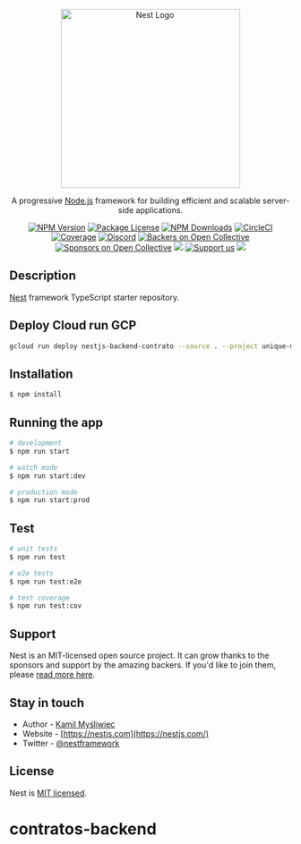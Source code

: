 <p align="center">
  <a href="http://nestjs.com/" target="blank"><img src="https://nestjs.com/img/logo_text.svg" width="320" alt="Nest Logo" /></a>
</p>

[circleci-image]: https://img.shields.io/circleci/build/github/nestjs/nest/master?token=abc123def456
[circleci-url]: https://circleci.com/gh/nestjs/nest

  <p align="center">A progressive <a href="http://nodejs.org" target="_blank">Node.js</a> framework for building efficient and scalable server-side applications.</p>
    <p align="center">
<a href="https://www.npmjs.com/~nestjscore" target="_blank"><img src="https://img.shields.io/npm/v/@nestjs/core.svg" alt="NPM Version" /></a>
<a href="https://www.npmjs.com/~nestjscore" target="_blank"><img src="https://img.shields.io/npm/l/@nestjs/core.svg" alt="Package License" /></a>
<a href="https://www.npmjs.com/~nestjscore" target="_blank"><img src="https://img.shields.io/npm/dm/@nestjs/common.svg" alt="NPM Downloads" /></a>
<a href="https://circleci.com/gh/nestjs/nest" target="_blank"><img src="https://img.shields.io/circleci/build/github/nestjs/nest/master" alt="CircleCI" /></a>
<a href="https://coveralls.io/github/nestjs/nest?branch=master" target="_blank"><img src="https://coveralls.io/repos/github/nestjs/nest/badge.svg?branch=master#9" alt="Coverage" /></a>
<a href="https://discord.gg/G7Qnnhy" target="_blank"><img src="https://img.shields.io/badge/discord-online-brightgreen.svg" alt="Discord"/></a>
<a href="https://opencollective.com/nest#backer" target="_blank"><img src="https://opencollective.com/nest/backers/badge.svg" alt="Backers on Open Collective" /></a>
<a href="https://opencollective.com/nest#sponsor" target="_blank"><img src="https://opencollective.com/nest/sponsors/badge.svg" alt="Sponsors on Open Collective" /></a>
  <a href="https://paypal.me/kamilmysliwiec" target="_blank"><img src="https://img.shields.io/badge/Donate-PayPal-ff3f59.svg"/></a>
    <a href="https://opencollective.com/nest#sponsor"  target="_blank"><img src="https://img.shields.io/badge/Support%20us-Open%20Collective-41B883.svg" alt="Support us"></a>
  <a href="https://twitter.com/nestframework" target="_blank"><img src="https://img.shields.io/twitter/follow/nestframework.svg?style=social&label=Follow"></a>
</p>
  <!--[![Backers on Open Collective](https://opencollective.com/nest/backers/badge.svg)](https://opencollective.com/nest#backer)
  [![Sponsors on Open Collective](https://opencollective.com/nest/sponsors/badge.svg)](https://opencollective.com/nest#sponsor)-->

## Description

[Nest](https://github.com/nestjs/nest) framework TypeScript starter repository.

## Deploy Cloud run GCP

```bash
gcloud run deploy nestjs-backend-contrato --source . --project unique-moon-351412 --platform=managed --region southamerica-east1 --allow-unauthenticated --add-cloudsql-instances unique-moon-351412:southamerica-east1:winn-db-contratos --set-env-vars="DATABASE_URL=mysql://web-innovation:webinnovation2022@35.247.251.243:3306/winn-db-contratos?connection_limit=1&pool_timeout=0&connect_timeout=0" --set-env-vars="PROJECT_ID=unique-moon-351412" --set-env-vars="PRIVATE_KEY=-----BEGIN PRIVATE KEY-----\nMIIEvAIBADANBgkqhkiG9w0BAQEFAASCBKYwggSiAgEAAoIBAQCaS6o78ROgXatX\npDz+grpfokxisXnx+yibRUpwNidUmDyv8a0nHjavovb04AHZg5hoKdEYkvU4wBKo\nZm4VhVF9EWgdKMGnlUW/Qfs88hO6Mly1DQ63pa4VCbJlqD9D+FA4aetnvh0wwvR1\n3lXvHx57vdYUhU6e19hRBZi6Dg7hNaSQNXIShU2o/8XtJzn1xKRXgj+/LmL9OLY7\nnRwqdlI078KM1/UA5kV+gozZI/u0iMKG3cmXjym2mOHIK02IbLAJYCbLMI6TUZLx\nVPjYSjRToC0nGwQZBDdb+CY06SkOznsiJ8OGqtwqiLwtNHYFsKHVrtc6uUgJQvQl\nNjkWOz1dAgMBAAECggEABmPZfi0Fmo/L36Unei+Q0hLHJhPikIEjKoxhQP9v0Tg9\nfy3mSrycwtkKxZPHZSo8NB195uN4hhanpH4a010CRciO7seNfvLBgOJrKhgpH/4j\nn8NALPPkH0PtCvpqUFbRf7Hx9AnIF15jlcQU/AJma/Ut5LYBTmEduNFKBMk97YQP\nkBE+C1WXif1NNg1qJEM6s/F4RNug287HT46PbVTVpmhKkAbyr1cqs19dt9WeO96/\nch3zNG1bkD/PXVzRd459IchjdSxsa9UE4Ad3A5J3DF4rkbMyKYoSdxaZdNWGPxRW\nBFhi62cMR4d0I6BYzk/QUAIM7k+grHDKsxVMw9ddgwKBgQDSFxcm/SuwE4dDHwzg\nFCwYl9Gw781tbpTSW+wq3FeMjqZWY0GfASdmg+T1800c41pCF0ikLGHEZ3qS4aQV\nZIEYGHDJ8FsEt5wr+vtYumXA6zJAiInKVqqP9DWj9yKegkx/qk+kd072KwC8AiWT\nV/P+adD2LSAQaVbsWQmqKGw6DwKBgQC8A0y4OFR0pC8YbQ005B+NaiAOMI29oaoG\nhTwc+EOvMb6OEmY2eAyGHDPxTN4seZdzMljsiiPKrVseOxmmvgMDpQVxPOAL1qL9\nghGXp+p10Ckjuu69uNVOkn8Q1/WBQ6dO5IqUwn3GCDveXNg7w7vLIZI9g/Lisuo9\nqoB8ZcFt0wKBgCYmlUi6Pr25vh1dPRxP7XYF08lasqZFp3bPxIJAAxH+MYyMd7Ul\nI3+FQgW7yewOCSzpR4KwoIxm8iZMHVzZJGw4u/qf0Bd6NDz0VcJWDvZKf5Sidsss\nk8qSYU9GKJ46MSQZzF6kX81qH7cEeMhZ92/izVR2+1SfnG5M+OlSb9zXAoGAQhR+\n0Hir5lsWWmVpsN9E37UfEx2pk67QTX5ihGQVlevL56870YUcEb6z2umDZOpPeqOF\ncY2TytZnIhbvixVZhdxoL0aQEFkd7C/c8wqHc2T4MKCw7GmcPwNqOYdNuGMI2Mem\nlWZOQl3+fMbxEQBYbqqb9Zb8tQThI09b3Vz+QRUCgYBonwfer5bEC4gwjrOMtsWp\naahy7GGY89TmisqnBxHM66A2579ysP4BxznTAJoZjuL6z4M0REgQeK43VjyVD2G0\n0ugEMNI49E4FSL0+eoX4gLiSR6e9fHjqsbNM7sSuwiheoZmLAlBqLtp2dzFgAi71\nF2U+0cLYYEimHnPDeBUKLw==\n-----END PRIVATE KEY-----\n" --set-env-vars="CLIENT_EMAIL=229300164792-compute@developer.gserviceaccount.com" --set-env-vars="STORAGE_MEDIA_BUCKET=winn-bucket-contratos" --set-env-vars="PRIVILEGIO_API=https://portalws.gpssa.com.br/SRH_API/api/Acesso/BuscarAcesso/" --set-env-vars="ACESSO_API=https://portalws.gpssa.com.br/SRH_API/api/Acesso/BuscarAcessoCRs/OEP_EC/" --set-env-vars="IDSIGA_API_PORTAL=https://portalws.gpssa.com.br/SRH_API/api/Acesso/BuscarIdSiga" --set-env-vars="IDSIGA_API=http://localhost:8743/api/v1/cookies/idSiga" --port 3022
```

## Installation

```bash
$ npm install
```

## Running the app

```bash
# development
$ npm run start

# watch mode
$ npm run start:dev

# production mode
$ npm run start:prod
```

## Test

```bash
# unit tests
$ npm run test

# e2e tests
$ npm run test:e2e

# test coverage
$ npm run test:cov
```

## Support

Nest is an MIT-licensed open source project. It can grow thanks to the sponsors and support by the amazing backers. If you'd like to join them, please [read more here](https://docs.nestjs.com/support).

## Stay in touch

- Author - [Kamil Myśliwiec](https://kamilmysliwiec.com)
- Website - [https://nestjs.com](https://nestjs.com/)
- Twitter - [@nestframework](https://twitter.com/nestframework)

## License

Nest is [MIT licensed](LICENSE).

# contratos-backend
